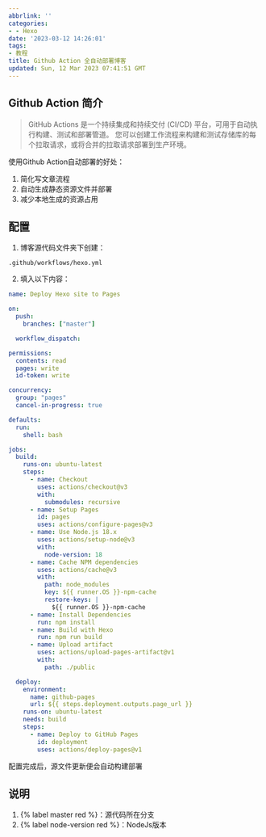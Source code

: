 ```yaml
---
abbrlink: ''
categories:
- - Hexo
date: '2023-03-12 14:26:01'
tags:
- 教程
title: Github Action 全自动部署博客
updated: Sun, 12 Mar 2023 07:41:51 GMT
---
```

## Github Action 简介

> GitHub Actions 是一个持续集成和持续交付 (CI/CD) 平台，可用于自动执行构建、测试和部署管道。 您可以创建工作流程来构建和测试存储库的每个拉取请求，或将合并的拉取请求部署到生产环境。

使用Github Action自动部署的好处：

1. 简化写文章流程
2. 自动生成静态资源文件并部署
3. 减少本地生成的资源占用

## 配置

1. 博客源代码文件夹下创建：

```text
.github/workflows/hexo.yml
```

2. 填入以下内容：

```yaml
name: Deploy Hexo site to Pages

on:
  push:
    branches: ["master"]

  workflow_dispatch:

permissions:
  contents: read
  pages: write
  id-token: write

concurrency:
  group: "pages"
  cancel-in-progress: true

defaults:
  run:
    shell: bash

jobs:
  build:
    runs-on: ubuntu-latest
    steps:
      - name: Checkout
        uses: actions/checkout@v3
        with:
          submodules: recursive
      - name: Setup Pages
        id: pages
        uses: actions/configure-pages@v3
      - name: Use Node.js 18.x
        uses: actions/setup-node@v3
        with:
          node-version: 18
      - name: Cache NPM dependencies
        uses: actions/cache@v3
        with:
          path: node_modules
          key: ${{ runner.OS }}-npm-cache
          restore-keys: |
            ${{ runner.OS }}-npm-cache
      - name: Install Dependencies
        run: npm install
      - name: Build with Hexo
        run: npm run build
      - name: Upload artifact
        uses: actions/upload-pages-artifact@v1
        with:
          path: ./public

  deploy:
    environment:
      name: github-pages
      url: ${{ steps.deployment.outputs.page_url }}
    runs-on: ubuntu-latest
    needs: build
    steps:
      - name: Deploy to GitHub Pages
        id: deployment
        uses: actions/deploy-pages@v1
```

配置完成后，源文件更新便会自动构建部署

## 说明

1. {% label master red %}：源代码所在分支
2. {% label node-version red %}：NodeJs版本

